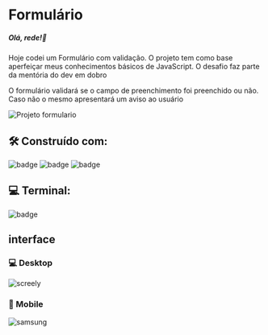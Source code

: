 # Formulário

##### Olá, rede!🚀

<p> Hoje codei um Formulário com validação. O projeto tem como base aperfeiçar meus conhecimentos básicos de JavaScript. O  desafio faz parte da mentória do dev em dobro</p>

<p>O formulário validará se o campo de preenchimento foi preenchido ou não. Caso não o mesmo apresentará um aviso ao usuário </p>

![Projeto formulario](https://user-images.githubusercontent.com/108439890/224562082-98638a32-beda-491e-8a8f-cd18554e99de.gif)

<h2> 🛠️ Construído com: </h2>

![badge](https://img.shields.io/badge/HTML5-E34F26?style=for-the-badge&logo=html5&logoColor=white)
![badge](https://img.shields.io/badge/CSS3-1572B6?style=for-the-badge&logo=css3&logoColor=white)
![badge](https://img.shields.io/badge/JavaScript-F7DF1E?style=for-the-badge&logo=javascript&logoColor=black)


<h2> 💻 Terminal:</h2>

![badge](https://img.shields.io/badge/GIT-E44C30?style=for-the-badge&logo=git&logoColor=white)


<h2> interface </h2>


<h3> 💻 Desktop </h3>

![screely](https://user-images.githubusercontent.com/108439890/224561236-b1b53eac-8cf8-4374-be90-50aa8e9cf92b.png)



<h3> 📱 Mobile</h3>

![samsung](https://user-images.githubusercontent.com/108439890/224561880-b21ef743-fa53-4137-bfda-ca4cc9e46e70.png) 

